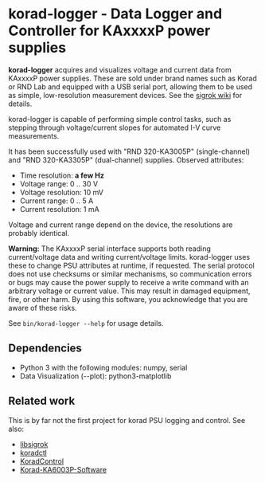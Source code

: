 # korad-logger - Data Logger and Controller for KAxxxxP power supplies

**korad-logger** acquires and visualizes voltage and current data from
KAxxxxP power supplies. These are sold under brand names such as Korad or RND
Lab and equipped with a USB serial port, allowing them to be used as simple,
low-resolution measurement devices. See the [sigrok
wiki](https://sigrok.org/wiki/Korad_KAxxxxP_series) for details.

korad-logger is capable of performing simple control tasks, such as stepping
through voltage/current slopes for automated I-V curve measurements.

It has been successfully used with "RND 320-KA3005P" (single-channel) and "RND
320-KA3305P" (dual-channel) supplies. Observed attributes:

* Time resolution: **a few Hz**
* Voltage range: 0 .. 30 V
* Voltage resolution: 10 mV
* Current range: 0 .. 5 A
* Current resolution: 1 mA

Voltage and current range depend on the device, the resolutions are probably
identical.

**Warning:** The KAxxxxP serial interface supports both reading current/voltage
data and writing current/voltage limits. korad-logger uses these to change
PSU attributes at runtime, if requested. The serial protocol does not use
checksums or similar mechanisms, so communication errors or bugs may cause the
power supply to receive a write command with an arbitrary voltage or current
value. This may result in damaged equipment, fire, or other harm. By using
this software, you acknowledge that you are aware of these risks.

See `bin/korad-logger --help` for usage details.

## Dependencies

* Python 3 with the following modules: numpy, serial
* Data Visualization (--plot): python3-matplotlib

## Related work

This is by far not the first project for korad PSU logging and control. See also:

* [libsigrok](https://sigrok.org/wiki/Korad_KAxxxxP_series)
* [koradctl](https://github.com/attie/koradctl)
* [KoradControl](https://github.com/maximaximal/KoradControl)
* [Korad-KA6003P-Software](https://github.com/Tamagotono/Korad-KA6003P-Software)
